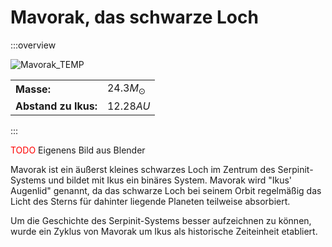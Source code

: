 # Mavorak, das schwarze Loch

:::overview

![Mavorak_TEMP](./images/mavorak_TEMP.gif)

| | |
|-|-|
|**Masse:**|$24.3 M_\odot$|
|**Abstand zu Ikus:**|$12.28 AU$|
:::

<span style="color: red;">TODO</span> Eigenens Bild aus Blender

Mavorak ist ein äußerst kleines schwarzes Loch im Zentrum des Serpinit-Systems und bildet mit Ikus ein binäres System. Mavorak wird "Ikus' Augenlid" genannt, da das schwarze Loch bei seinem Orbit regelmäßig das Licht des Sterns für dahinter liegende Planeten teilweise absorbiert.

Um die Geschichte des Serpinit-Systems besser aufzeichnen zu können, wurde ein Zyklus von Mavorak um Ikus als historische Zeiteinheit etabliert.

